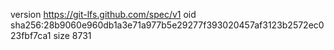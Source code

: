 version https://git-lfs.github.com/spec/v1
oid sha256:28b9060e960db1a3e71a977b5e29277f393020457af3123b2572ec023fbf7ca1
size 8731
